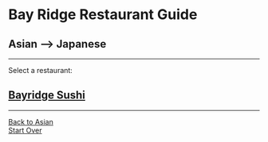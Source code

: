 # Bay Ridge Restaurant Guide
## Asian --> Japanese
---
Select a restaurant:
## [Bayridge Sushi](http://www.brsushi.com/)
---
[Back to Asian](asian.md)   
[Start Over](../home.md)


